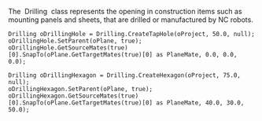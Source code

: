The  Drilling  class represents the opening in construction items such as mounting panels and sheets, that are drilled or manufactured by NC robots.

 ``` 
 Drilling oDrillingHole = Drilling.CreateTapHole(oProject, 50.0, null);
 oDrillingHole.SetParent(oPlane, true);
 oDrillingHole.GetSourceMates(true)[0].SnapTo(oPlane.GetTargetMates(true)[0] as PlaneMate, 0.0, 0.0, 0.0);
 
 Drilling oDrillingHexagon = Drilling.CreateHexagon(oProject, 75.0, null);
 oDrillingHexagon.SetParent(oPlane, true); oDrillingHexagon.GetSourceMates(true)[0].SnapTo(oPlane.GetTargetMates(true)[0] as PlaneMate, 40.0, 30.0, 50.0);
 ``` 